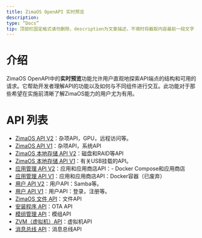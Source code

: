 ```yaml
---
title: ZimaOS OpenAPI 实时预览
description:
type: “Docs”
tip: 顶部栏固定格式请勿删除，description为文章描述，不填时将截取内容最前一段文字
---
```

# 介绍
ZimaOS OpenAPI中的**实时预览**功能允许用户直观地探索API端点的结构和可用的请求。它帮助开发者理解API的功能以及如何与不同组件进行交互。此功能对于那些希望在实施前清晰了解ZimaOS能力的用户尤为有用。
# API 列表
- [ZimaOS API V2](https://editor.swagger.io/?url=https://raw.githubusercontent.com/IceWhaleTech/IceWhale-OpenAPI/main/zimaos/zimaos/openapi.yaml)：杂项API，GPU，远程访问等。
- [ZimaOS API V1](https://editor.swagger.io/?url=https://raw.githubusercontent.com/IceWhaleTech/IceWhale-OpenAPI/main/zimaos/zimaos/openapi_v1.yaml)：杂项API，系统API
- [ZimaOS 本地存储 API V2](https://editor.swagger.io/?url=https://raw.githubusercontent.com/IceWhaleTech/IceWhale-OpenAPI/main/zimaos-local-storage/local_storage/openapi.yaml)：磁盘和RAID等API
- [ZimaOS 本地存储 API V1](https://editor.swagger.io/?url=https://raw.githubusercontent.com/IceWhaleTech/IceWhale-OpenAPI/main/zimaos-local-storage/local_storage/openapi_v1.yaml)：有关USB挂载的API。
- [应用管理 API V2](https://editor.swagger.io/?url=https://raw.githubusercontent.com/IceWhaleTech/IceWhale-OpenAPI/main/zimaos-app-management/app_management/openapi.yaml)：应用和应用商店API：- Docker Compose和应用商店
- [应用管理 API V1](https://editor.swagger.io/?url=https://raw.githubusercontent.com/IceWhaleTech/IceWhale-OpenAPI/main/zimaos-app-management/app_management/openapi_v1.yaml)：应用和应用商店API：Docker容器（已废弃）
- [用户 API V2](https://editor.swagger.io/?url=https://raw.githubusercontent.com/IceWhaleTech/IceWhale-OpenAPI/main/zimaos-user-service/users/openapi.yaml)：用户API：Samba等。
- [用户 API V1](https://editor.swagger.io/?url=https://raw.githubusercontent.com/IceWhaleTech/IceWhale-OpenAPI/main/zimaos-user-service/users/openapi_v1.yaml)：用户API：登录，注册等。
- [ZimaOS 文件 API](https://editor.swagger.io/?url=https://raw.githubusercontent.com/IceWhaleTech/IceWhale-OpenAPI/main/icewhale-files/openapi.yaml)：文件API
- [安装程序 API](https://editor.swagger.io/?url=https://raw.githubusercontent.com/IceWhaleTech/IceWhale-OpenAPI/main/casaos-installer/installer/openapi.yaml)：OTA API
- [模组管理 API](https://editor.swagger.io/?url=https://raw.githubusercontent.com/IceWhaleTech/IceWhale-OpenAPI/main/zimaos-mod-management/mod_management/openapi.yaml)：模组API
- [ZVM（虚拟机）API](https://editor.swagger.io/?url=https://raw.githubusercontent.com/IceWhaleTech/IceWhale-OpenAPI/main/zimaos-virt-management/virt_management/openapi.yaml)：虚拟机API
- [消息总线 API](https://editor.swagger.io/?url=https://raw.githubusercontent.com/IceWhaleTech/IceWhale-OpenAPI/main/casaos-message-bus/message_bus/openapi.yaml)：消息总线API